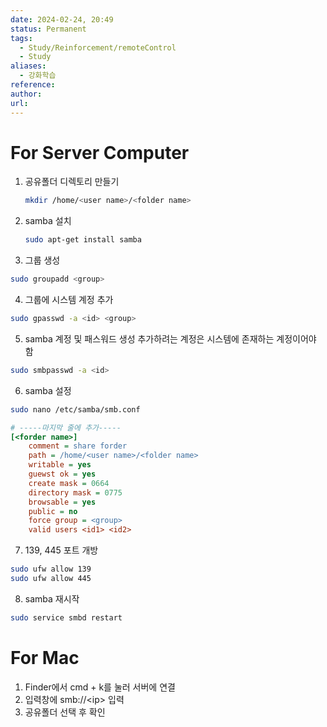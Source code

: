 ```yaml
---
date: 2024-02-24, 20:49
status: Permanent
tags:
  - Study/Reinforcement/remoteControl
  - Study
aliases:
  - 강화학습
reference: 
author: 
url:
---
```

# For Server Computer

1. 공유폴더 디렉토리 만들기
	```bash
	mkdir /home/<user name>/<folder name>
	```

2. samba 설치
	```bash
	sudo apt-get install samba
	```

3. 그룹 생성
```bash
sudo groupadd <group>
```

4. 그룹에 시스템 계정 추가
```bash
sudo gpasswd -a <id> <group>
```

5. samba 계정 및 패스워드 생성
	추가하려는 계정은 시스템에 존재하는 계정이어야 함
```bash
sudo smbpasswd -a <id>
```

6. samba 설정
```bash
sudo nano /etc/samba/smb.conf
```

```ini
# -----마지막 줄에 추가-----
[<forder name>]
	comment = share forder
	path = /home/<user name>/<folder name>
	writable = yes
	guewst ok = yes
	create mask = 0664
	directory mask = 0775
	browsable = yes
	public = no
	force group = <group>
	valid users <id1> <id2>
```

7. 139, 445 포트 개방
```bash
sudo ufw allow 139
sudo ufw allow 445
```

8. samba 재시작
```bash
sudo service smbd restart
```

# For Mac

1. Finder에서 cmd + k를 눌러 서버에 연결
2. 입력창에 smb://<ip\> 입력
3. 공유폴더 선택 후 확인